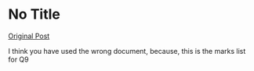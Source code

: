 # No Title

[Original Post](https://discourse.onlinedegree.iitm.ac.in/t/165959/35)

<p>I think you have used the wrong document, because, this is the marks list for Q9</p>